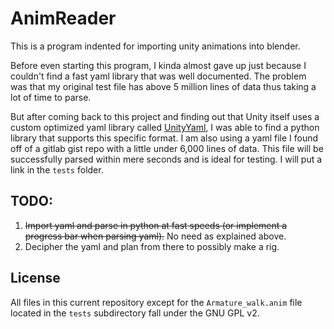 # AnimReader

This is a program indented for importing unity animations into blender.

Before even starting this program, I kinda almost gave up just because I couldn't find a fast yaml library that was well documented. The problem was that my original test file has above 5 million lines of data thus taking a lot of time to parse.

But after coming back to this project and finding out that Unity itself uses a custom optimized yaml library called [UnityYaml](https://www.google.com/url?sa=t&rct=j&q=&esrc=s&source=web&cd=&cad=rja&uact=8&ved=2ahUKEwilpJ7zw-iMAxXF4ckDHRwRJ5IQFnoECAkQAQ&url=https%3A%2F%2Fdocs.unity3d.com%2FManual%2FUnityYAML.html&usg=AOvVaw0E_syC0ijM1S_uKNUW69p3&opi=89978449), I was able to find a python library that supports this specific format. I am also using a yaml file I found off of a gitlab gist repo with a little under 6,000 lines of data. This file will be successfully parsed within mere seconds and is ideal for testing. I will put a link in the `tests` folder.


## TODO:
1. ~~Import yaml and parse in python at fast speeds (or implement a progress bar when parsing yaml).~~ No need as explained above.
2. Decipher the yaml and plan from there to possibly make a rig.

## License

All files in this current repository except for the `Armature_walk.anim` file located in the `tests` subdirectory fall under the GNU GPL v2.
